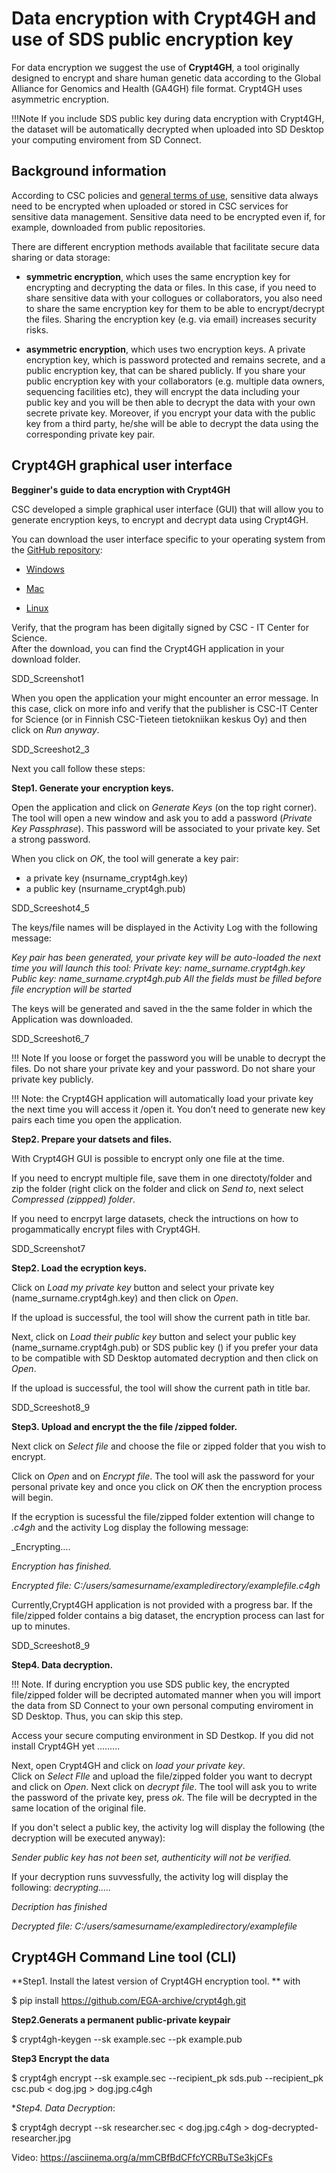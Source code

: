 # Data encryption with Crypt4GH and use of SDS public encryption key 

For data encryption we suggest the use of **Crypt4GH**, a tool originally designed to encrypt and share human genetic data according to the Global Alliance for Genomics and Health (GA4GH) file format. Crypt4GH uses asymmetric encryption.   

!!!Note
If you include SDS public key during data encryption with Crypt4GH, the dataset will be automatically decrypted when uploaded into SD Desktop your computing enviroment from SD Connect.

 

## Background information 

According to CSC policies and [general terms of use](https://research.csc.fi/general-terms-of-use), sensitive data always need to be encrypted when uploaded or stored in CSC services for sensitive data management. Sensitive data need to be encrypted even if, for example, downloaded from public repositories. 

There are different encryption methods available that facilitate secure data sharing or data storage: 

*  **symmetric encryption**, which uses the same encryption key for encrypting and decrypting the data or files. In this case, if you need to share sensitive data with your collogues or collaborators, you also need to share the same encryption key for them to be able to encrypt/decrypt the files. Sharing the encryption key (e.g. via email) increases security risks. 

* **asymmetric encryption**, which uses two encryption keys. A private encryption key, which is password protected and  remains secrete, and a public encryption key, that can be shared publicly. If you share your public encryption key with your collaborators (e.g. multiple data owners, sequencing facilities etc), they will encrypt the data including your public key and you will be then able to decrypt the data with your own secrete private key. Moreover, if you encrypt your data with the public key from a third party, he/she will be able to decrypt the data using the corresponding private key pair.  



## Crypt4GH graphical user interface 
**Begginer's guide to data encryption with Crypt4GH**

CSC developed a simple graphical user interface (GUI) that will allow you to generate encryption keys, to encrypt and decrypt data using Crypt4GH. 

You can download the user interface specific to your operating system from the [GitHub repository](https://github.com/CSCfi/crypt4gh-gui/releases):  

*  [Windows](https://kannu.csc.fi/s/iDiNR5HdwtFrXCY)

*  [Mac](https://kannu.csc.fi/s/88MFCb4wNRt2mwb)
 
*  [Linux](https://kannu.csc.fi/s/NAgiSeS8mFXKnC4)

Verify, that the program has been digitally signed by CSC - IT Center for Science.  
After the download, you can find the Crypt4GH application in your download folder. 

SDD_Screenshot1

When you open the application your might encounter an error message. In this case, click on more info and verify that the publisher is CSC-IT Center for Science (or in Finnish CSC-Tieteen tietokniikan keskus Oy) and then click on _Run anyway_. 
 
 SDD_Screeshot2_3
 
 
Next you call follow these steps:

**Step1. Generate your encryption keys.**

Open the application and	click on _Generate Keys_ (on the top right corner). The tool will open a new window and ask you to add a password (_Private Key Passphrase_). This password will be associated to your private key. Set a strong password.

When you click on _OK_, the tool will generate a key pair: 
- a private key (nsurname_crypt4gh.key)
- a public key (nsurname_crypt4gh.pub)

 SDD_Screeshot4_5

The keys/file names will be displayed in the Activity Log with the following message:

_Key pair has been generated, your private key will be auto-loaded the next time you will launch this tool:
Private key: name_surname.crypt4gh.key
Public key: name_surname.crypt4gh.pub
All the fields must be filled before file encryption will be started_

The keys will be generated and saved in the the same folder in which the Application was downloaded.

SDD_Screeshot6_7

!!! Note
If you loose or forget the password you will be unable to decrypt the files. 
Do not share your private key and your password. 
Do not share your private key publicly.

!!! Note: the Crypt4GH application will automatically load your private key the next time you will access it /open it. 
You don’t need to generate new key pairs each time you open the application.


**Step2. Prepare your datsets and files.**

With Crypt4GH GUI is possible to encrypt only one file at the time.

If you need to encrypt multiple file, save them in one directoty/folder and zip the folder (right click on the folder and click on _Send to_, next select _Compressed (zippped) folder_.

If you need to encrpyt large datasets, check the intructions on how to progammatically encrypt files with Crypt4GH.

SDD_Screenshot7

**Step2. Load the ecryption keys.**

Click on _Load my private key_ button and select your private key (name_surname.crypt4gh.key) and then click on _Open_.

If the upload is successful, the tool will show the current path in title bar.

Next, click on _Load their public key_ button and select your public key (name_surname.crypt4gh.pub) or SDS public key () if you prefer your data to be compatible with SD Desktop automated decryption and then click on _Open_.

If the upload is successful, the tool will show the current path in title bar.

SDD_Screeshot8_9
 
**Step3. Upload and encrypt the the file /zipped folder.**

Next click on _Select file_ and choose the file or zipped folder that you wish to encrypt. 

Click on _Open_ and on _Encrypt file_. The tool will ask the password for your personal private key and once you click on _OK_ then the encryption process will begin.

If the ecryption is sucessful the file/zipped folder extention will change to *.c4gh* and  the activity Log display the following message:

_Encrypting....

_Encryption has finished._

_Encrypted file: C:/users/samesurname/exampledirectory/examplefile.c4gh_

Currently,Crypt4GH application is not provided with a progress bar. If the file/zipped folder contains a big dataset, the encryption process can last for up to minutes.

SDD_Screeshot8_9


 
 **Step4. Data decryption.**
 
 !!! Note. If during encryption you use SDS public key, the encrypted file/zipped folder will be decripted automated manner when you will import the data from SD Connect to your own personal computing enviroment in SD Desktop. Thus, you can skip this step.
 
 
Access your secure computing environment in SD Destkop. If you did not install Crypt4GH yet .........

Next, open Crypt4GH and click on _load your private key_.  
Click on _Select FIle_ and upload the file/zipped folder you want to decrypt and click on _Open_. 
Next click on _decrypt file_. The tool will ask you to write the password of the private key, press _ok_. 
The file will be decrypted in the same location of the original file. 

If you don't select a public key, the activity log will display the following (the decryption will be executed anyway):

_Sender public key has not been set, authenticity will not be verified._

If your decryption runs suvvessfully, the activity log will display the following:
_decrypting....._

_Decription has finished_

_Decrypted file: C:/users/samesurname/exampledirectory/examplefile_



 
## Crypt4GH Command Line tool (CLI)
 
 **Step1. Install the latest version of Crypt4GH encryption tool. ** with

$ pip install https://github.com/EGA-archive/crypt4gh.git

**Step2.Generats a permanent public-private keypair**

$ crypt4gh-keygen --sk example.sec --pk example.pub


**Step3 Encrypt the data**

$ crypt4gh encrypt --sk example.sec --recipient_pk sds.pub --recipient_pk csc.pub < dog.jpg > dog.jpg.c4gh


**Step4. Data Decryption*:

$ crypt4gh decrypt --sk researcher.sec < dog.jpg.c4gh > dog-decrypted-researcher.jpg


Video:
https://asciinema.org/a/mmCBfBdCFfcYCRBuTSe3kjCFs





 
 
 
 





